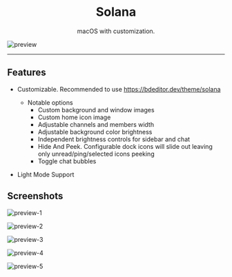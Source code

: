 <h1 align="center">Solana</h1>
<p align="center">macOS with customization.</p>

![preview](https://maendisease.github.io/Solana/illustrations/preview.png)

---

## Features
* Customizable. Recommended to use https://bdeditor.dev/theme/solana
  * Notable options
    * Custom background and window images
    * Custom home icon image
    * Adjustable channels and members width
    * Adjustable background color brightness
    * Independent brightness controls for sidebar and chat
    * Hide And Peek. Configurable dock icons will slide out leaving only unread/ping/selected icons peeking
    * Toggle chat bubbles
    
* Light Mode Support

## Screenshots
![preview-1](https://maendisease.github.io/Solana/illustrations/preview-1.png)

![preview-2](https://maendisease.github.io/Solana/illustrations/preview-2.png)

![preview-3](https://maendisease.github.io/Solana/illustrations/preview-3.png)

![preview-4](https://maendisease.github.io/Solana/illustrations/preview-4.png)

![preview-5](https://user-images.githubusercontent.com/90428263/183326277-9e38fadc-1c27-495e-9eda-ba92ef4fc776.png)
